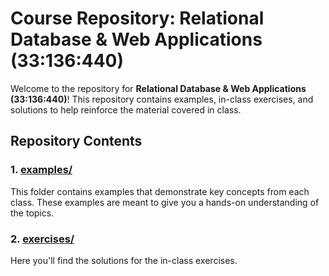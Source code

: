 
# Course Repository: Relational Database & Web Applications (33:136:440)

Welcome to the repository for **Relational Database & Web Applications (33:136:440)**! This repository contains examples, in-class exercises, and solutions to help reinforce the material covered in class.

## Repository Contents

### 1. [examples/](https://github.com/LichuanRen/database-web-class-fall2024/tree/main/examples/)
This folder contains examples that demonstrate key concepts from each class. These examples are meant to give you a hands-on understanding of the topics.

### 2. [exercises/](https://github.com/LichuanRen/database-web-class-fall2024/tree/main/exercises/)
Here you'll find the solutions for the in-class exercises. 
